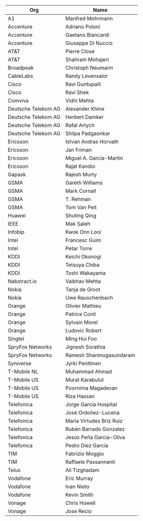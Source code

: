 | Org                    | Name                                                |
| -----------------------| ----------------------------------------------------|
| A1 | Manfred Mohrmann |
| Accenture | Adriano Poloni|
| Accenture | Gaetano Biancardi |
| Accenture | Giuseppe Di Nuccio|
| AT&T | Pierre Close |
| AT&T | Shahram Mohajeri|
| Broadpeak | Christoph Neumann |
| CableLabs | Randy Levensalor |
| Cisco | Ravi Guntupalli |
| Cisco | Ravi Shek |
| Comviva | Vidhi Mehta |
| Deutsche Telekom AG | Alexander Khine |
| Deutsche Telekom AG | Herbert Damker |
| Deutsche Telekom AG | Rafal Artych |
| Deutsche Telekom AG | Shilpa Padgaonkar |
| Ericsson | Istvan Andras Horvath |
| Ericsson | Jan Friman |
| Ericsson | Miguel A. García-Martin |
| Ericsson | Rajat Kandoi |
| Gapask | Rajesh Murty |
| GSMA | Gareth Williams |
| GSMA | Mark Cornall |
| GSMA | T. Rehman |
| GSMA | Tom Van Pelt |
| Huawei | Shuting Qing |
| IEEE | Mak Saleh |
| Infobip | Kwok Onn Looi |
| Intel | Francesc Guim |
| Intel | Petar Torre |
| KDDI | Keichi Okonogi |
| KDDI | Tetsuya Chiba |
| KDDI | Toshi Wakayama |
| Nabstract.io | Vaibhav Mehta |
| Nokia	| Tanja de Groot |
| Nokia | Uwe Rauschenbach |
| Orange | Olivier Mathieu |
| Orange | Patrice Conil |
| Orange | Sylvain Morel|
| Orange | Ludovic Robert|
| Singtel | Ming Hui Foo |
| SpryFox Networks | Jignesh Sorathia |
| SpryFox Networks | Ramesh Shanmugasundaram |
| Syniverse | Jyrki Penttinen |
| T-Mobile NL | Muhammad Ahmad  |
| T-Mobile US | Murat Karabulut  |
| T-Mobile US | Poornima Magadevan |
| T-Mobile US | Riza Hassan |
| Telefonica | Jorge Garcia Hospital |
| Telefonica | José Ordoñez-Lucena |
| Telefonica | Maria Virtudes Briz Ruiz |
| Telefonica | Rubén Barrado Gonzalez |
| Telefonica | Jesús Peña García-Oliva |
| Telefonica | Pedro Diez Garcia |
| TIM | Fabrizio Moggio|
| TIM | Raffaele Passannanti|
| Telus | Ali Tizghadam |
| Vodafone | Eric Murray |
| Vodafone | Ivan Nieto|
| Vodafone | Kevin Smith|
| Vonage | Chris Howell |
| Vonage | Jose Recio |

